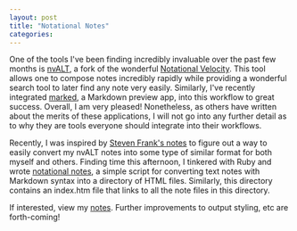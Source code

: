 ```yaml
---
layout: post
title: "Notational Notes"
categories: 
---
```

One of the tools I've been finding incredibly invaluable over the past few months is [nvALT](http://brettterpstra.com/project/nvalt/), a fork of the wonderful [Notational Velocity](http://notational.net).  This tool allows one to compose notes incredibly rapidly while providing a wonderful search tool to later find any note very easily.  Similarly, I've recently integrated [marked](http://markedapp.com/), a Markdown preview app, into this workflow to great success.  Overall, I am very pleased!  Nonetheless, as others have written about the merits of these applications, I will not go into any further detail as to why they are tools everyone should integrate into their workflows.

Recently, I was inspired by [Steven Frank's notes](http://stevenf.com/notes/) to figure out a way to easily convert my nvALT notes into some type of similar format for both myself and others.  Finding time this afternoon, I tinkered with Ruby and wrote [notational notes](https://github.com/kfr2/notational-notes), a simple script for converting text notes with Markdown syntax into a directory of HTML files.  Similarly, this directory contains an index.htm file that links to all the note files in this directory.

If interested, view my [notes](/notes/).  Further improvements to output styling, etc are forth-coming!
